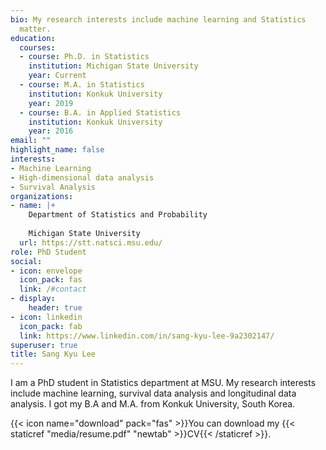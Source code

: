 ```yaml
---
bio: My research interests include machine learning and Statistics
  matter.
education:
  courses:
  - course: Ph.D. in Statistics
    institution: Michigan State University
    year: Current
  - course: M.A. in Statistics
    institution: Konkuk University
    year: 2019
  - course: B.A. in Applied Statistics
    institution: Konkuk University
    year: 2016
email: ""
highlight_name: false
interests:
- Machine Learning
- High-dimensional data analysis
- Survival Analysis
organizations:
- name: |+
    Department of Statistics and Probability
    
    Michigan State University
  url: https://stt.natsci.msu.edu/
role: PhD Student
social:
- icon: envelope
  icon_pack: fas
  link: /#contact
- display:
    header: true
- icon: linkedin
  icon_pack: fab
  link: https://www.linkedin.com/in/sang-kyu-lee-9a2302147/
superuser: true
title: Sang Kyu Lee
---
```


I am a PhD student in Statistics department at MSU. My research interests include machine learning, survival data analysis and longitudinal data analysis. I got my B.A and M.A. from Konkuk University, South Korea.


{{< icon name="download" pack="fas" >}}You can download my {{< staticref "media/resume.pdf" "newtab" >}}CV{{< /staticref >}}.
